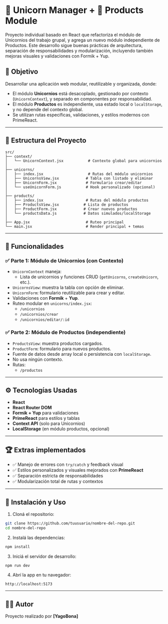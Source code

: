 # 🦄 Unicorn Manager + 🛒 Products Module

Proyecto individual basado en React que refactoriza el módulo de Unicornios del trabajo grupal, y agrega un nuevo módulo independiente de Productos. Este desarrollo sigue buenas prácticas de arquitectura, separación de responsabilidades y modularización, incluyendo también mejoras visuales y validaciones con Formik + Yup.

## 📌 Objetivo

Desarrollar una aplicación web modular, reutilizable y organizada, donde:

- El módulo **Unicornios** está desacoplado, gestionado por contexto (`UnicornContext`), y separado en componentes por responsabilidad.
- El módulo **Productos** es independiente, usa estado local o `localStorage`, y no depende del contexto global.
- Se utilizan rutas específicas, validaciones, y estilos modernos con PrimeReact.

---

## 📁 Estructura del Proyecto

```
src/
├── context/
│   └── UnicornContext.jsx           # Contexto global para unicornios
│
├── unicorns/
│   ├── index.jsx                    # Rutas del módulo unicornios
│   ├── UnicornsView.jsx            # Tabla con listado y eliminar
│   ├── UnicornForm.jsx             # Formulario crear/editar
│   └── useUnicornForm.js           # Hook personalizado (opcional)
│
├── products/
│   ├── index.jsx                   # Rutas del módulo productos
│   ├── ProductsView.jsx           # Lista de productos
│   ├── ProductForm.jsx            # Crear nuevos productos
│   └── productsData.js            # Datos simulados/localStorage
│
├── App.jsx                         # Ruteo principal
└── main.jsx                        # Render principal + temas
```

---

## 🧩 Funcionalidades

### ✅ Parte 1: Módulo de Unicornios (con Contexto)

- `UnicornContext` maneja:
  - Lista de unicornios y funciones CRUD (`getUnicorns`, `createUnicorn`, etc.).
- `UnicornsView`: muestra la tabla con opción de eliminar.
- `UnicornForm`: formulario reutilizable para crear y editar.
- Validaciones con **Formik** + **Yup**.
- Ruteo modular en `unicorns/index.jsx`:
  - `/unicornios`
  - `/unicornios/crear`
  - `/unicornios/editar/:id`

### ✅ Parte 2: Módulo de Productos (independiente)

- `ProductsView`: muestra productos cargados.
- `ProductForm`: formulario para nuevos productos.
- Fuente de datos desde array local o persistencia con `localStorage`.
- No usa ningún contexto.
- Rutas:
  - `/productos`

---

## ⚙️ Tecnologías Usadas

- **React**
- **React Router DOM**
- **Formik + Yup** para validaciones
- **PrimeReact** para estilos y tablas
- **Context API** (solo para Unicornios)
- **LocalStorage** (en módulo productos, opcional)

---

## 🏆 Extras implementados

- ✅ Manejo de errores con `try/catch` y feedback visual
- ✅ Estilos personalizados y visuales mejorados con **PrimeReact**
- ✅ Separación estricta de responsabilidades
- ✅ Modularización total de rutas y contextos

---

## 🚀 Instalación y Uso

1. Cloná el repositorio:

```bash
git clone https://github.com/tuusuario/nombre-del-repo.git
cd nombre-del-repo
```

2. Instalá las dependencias:

```bash
npm install
```

3. Iniciá el servidor de desarrollo:

```bash
npm run dev
```

4. Abrí la app en tu navegador:

```
http://localhost:5173
```

---

## 🧑‍🏫 Autor

Proyecto realizado por **[YagoBona]**   

